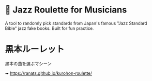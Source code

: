 # 🎷 **Jazz Roulette for Musicians**

A tool to randomly pick standards from Japan's famous "Jazz Standard Bible" jazz fake books. Built for fun practice.

# 黒本ルーレット
黒本の曲を選ぶマシーン

➠ https://ranats.github.io/kurohon-roulette/
